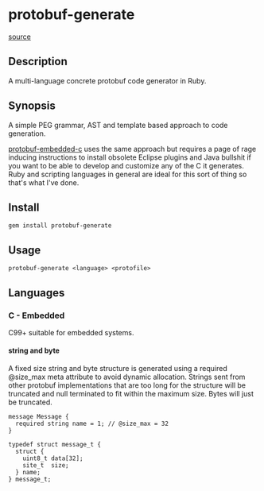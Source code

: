 # protobuf-generate

[source](https://bitbucket.org/shanehanna/protobuf-generate)

## Description

A multi-language concrete protobuf code generator in Ruby.

## Synopsis

A simple PEG grammar, AST and template based approach to code generation.

[protobuf-embedded-c](https://code.google.com/p/protobuf-embedded-c/) uses the same approach but requires a page of
rage inducing instructions to install obsolete Eclipse plugins and Java bullshit if you want to be able to develop
and customize any of the C it generates. Ruby and scripting languages in general are ideal for this sort of thing
so that's what I've done.

## Install

```
gem install protobuf-generate
```

## Usage

```
protobuf-generate <language> <protofile>
```

## Languages

### C - Embedded

C99+ suitable for embedded systems.

#### string and byte

A fixed size string and byte structure is generated using a required @size_max meta attribute to avoid dynamic
allocation. Strings sent from other protobuf implementations that are too long for the structure will be truncated and
null terminated to fit within the maximum size. Bytes will just be truncated.

```
message Message {
  required string name = 1; // @size_max = 32
}
```

```
typedef struct message_t {
  struct {
    uint8_t data[32];
    site_t  size;
  } name;
} message_t;
```

